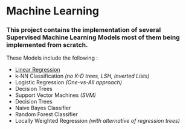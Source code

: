 # Machine Learning

### This project contains the implementation of several **Supervised Machine Learning Models** most of them being implemented from scratch.
These Models include the following :
- [Linear Regression](https://github.com/SaiSridhar783/Machine-Learning/tree/main/linear_regression)
- k-NN Classification *(no K-D trees, LSH, Inverted Lists)*
- Logistic Regression *(One-vs-All approach)*
- Decision Trees
- Support Vector Machines *(SVM)*
- Decision Trees
- Naive Bayes Classifier
- Random Forest Classifier
- Locally Weighted Regression *(with alternative of regression trees)*
